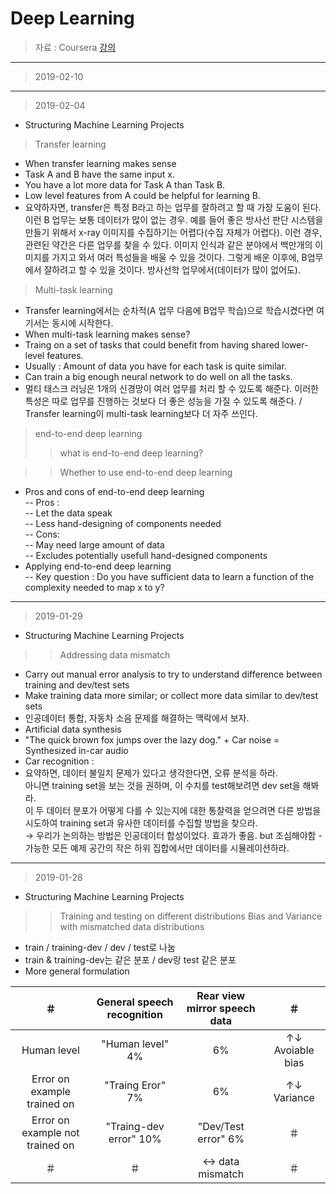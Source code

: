 Deep Learning 
====================

> 자료 : Coursera [강의](https://www.coursera.org/learn/machine-learning-projects/)<br>
-------
> 2019-02-10


-------
> 2019-02-04
* Structuring Machine Learning Projects <br>
> Transfer learning
- When transfer learning makes sense <br>
- Task A and B have the same input x. <br>
- You have a lot more data for Task A than Task B. <br>
- Low level features from A could be helpful for learning B. <br>
- 요약하자면, transfer은 특정 B라고 하는 업무를 잘하려고 할 때 가장 도움이 된다. 이런 B 업무는 보통 데이터가 많이 없는 경우. 예를 들어 좋은 방사선 판단 시스템을 만들기 위해서 x-ray 이미지를 수집하기는 어렵다(수집 자체가 어렵다). 이런 경우, 관련된 약간은 다른 업무를 찾을 수 있다. 이미지 인식과 같은 분야에서 백만개의 이미지를 가지고 와서 여러 특성들을 배울 수 있을 것이다. 그렇게 배운 이후에, B업무에서 잘하려고 할 수 있을 것이다. 방사선학 업무에서(데이터가 많이 없어도). <br>

> Multi-task learning
- Transfer learning에서는 순차적(A 업무 다음에 B업무 학습)으로 학습시켰다면 여기서는 동시에 시작한다. <br>
- When multi-task learning makes sense?
- Traing on a set of tasks that could benefit from having shared lower-level features. <br>
- Usually : Amount of data you have for each task is quite similar. <br>
- Can train a big enough neural network to do well on all the tasks. <br>
- 멀티 태스크 러닝은 1개의 신경망이 여러 업무를 처리 할 수 있도록 해준다. 이러한 특성은 따로 업무를 진행하는 것보다 더 좋은 성능을 가질 수 있도록 해준다. / Transfer learning이 multi-task learning보다 더 자주 쓰인다. <br>

> end-to-end deep learning
>> what is end-to-end deep learning?

>> Whether to use end-to-end deep learning
- Pros and cons of end-to-end deep learning <br>
-- Pros : <br>
--  Let the data speak <br>
--  Less hand-designing of components needed <br>
-- Cons: <br>
--  May need large amount of data <br>
--  Excludes potentially usefull hand-designed components <br>
- Applying end-to-end deep learning <br>
-- Key question : Do you have sufficient data to learn a function of the complexity needed to map x to y? <br>





-------
> 2019-01-29
* Structuring Machine Learning Projects <br>
>> Addressing data mismatch
- Carry out manual error analysis to try to understand difference between training and dev/test sets
- Make training data more similar; or collect more data similar to dev/test sets
- 인공데이터 통합, 자동차 소음 문제를 해결하는 맥락에서 보자.
- Artificial data synthesis <br>
- "The quick brown fox jumps over the lazy dog." + Car noise = Synthesized in-car audio <br>
- Car recognition : <br>
- 요약하면, 데이터 불일치 문제가 있다고 생각한다면, 오류 분석을 하라. <br>
아니면 training set을 보는 것을 권하며, 이 수치를 test해보려면 dev set을 해봐라. <br>
이 두 데이터 분포가 어떻게 다를 수 있는지에 대한 통찰력을 얻으려면 다른 방법을 시도하여 training set과 유사한 데이터를 수집할 방법을 찾으라. <br>
→ 우리가 논의하는 방법은 인공데이터 합성이었다. 효과가 좋음. but 조심해야함 - 가능한 모든 예제 공간의 작은 하위 집합에서만 데이터를 시뮬레이션하라.

-------
> 2019-01-28
* Structuring Machine Learning Projects <br>
>> Training and testing on different distributions
>> Bias and Variance with mismatched data distributions
- train / training-dev / dev / test로 나눔 
- train & training-dev는 같은 분포 / dev랑 test 같은 분포
- More general formulation <br>

 ＃| General speech recognition  |  Rear view mirror speech data | ＃
:---:| :---: | :---: | :---: 
Human level | "Human level" 4% | 6% | ↑↓ Avoiable bias
Error on example trained on | "Traing Eror" 7% | 6% | ↑↓ Variance
Error on example not trained on| "Traing-dev error" 10% |  "Dev/Test error" 6% | ＃
＃| ＃ | ↔ data mismatch | ＃